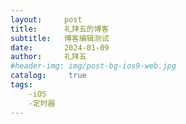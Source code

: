 ```yaml
---
layout:     post
title:      礼拜五的博客
subtitle:   博客编辑测试
date:       2024-01-09
author:     礼拜五
#header-img: img/post-bg-ios9-web.jpg
catalog: 	 true
tags:
    -iOS
    -定时器
---
```

